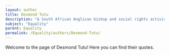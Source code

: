 ```yaml
---
layout: author
title: Desmond Tutu
description: "A South African Anglican bishop and social rights activist, Tutu's work and speeches focused on religious and racial equality in the context of apartheid."
subject: "Equality"
parent: Equality
permalink: /Equality/authors/Desmond-Tutu/
---
```


Welcome to the page of Desmond Tutu! Here you can find their quotes.

